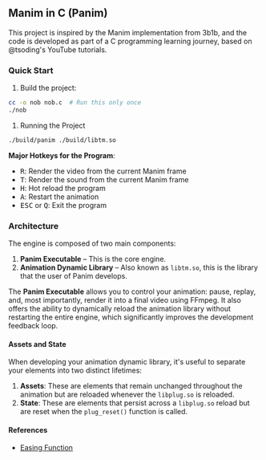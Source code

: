 ## Manim in C (Panim)

This project is inspired by the Manim implementation from 3b1b, and the code is developed as part of a C programming learning journey, based on @tsoding's YouTube tutorials.

### Quick Start
1. Build the project:
```bash
cc -o nob nob.c  # Run this only once
./nob
```

1. Running the Project
```bash
./build/panim ./build/libtm.so
```

**Major Hotkeys for the Program**:
- <kbd>R</kbd>: Render the video from the current Manim frame
- <kbd>T</kbd>: Render the sound from the current Manim frame
- <kbd>H</kbd>: Hot reload the program
- <kbd>A</kbd>: Restart the animation
- <kbd>ESC</kbd> or <kbd>Q</kbd>: Exit the program

### Architecture

The engine is composed of two main components:

1. **Panim Executable** – This is the core engine.
2. **Animation Dynamic Library** – Also known as `libtm.so`, this is the library that the user of Panim develops.

The **Panim Executable** allows you to control your animation: pause, replay, and, most importantly, render it into a final video using FFmpeg. It also offers the ability to dynamically reload the animation library without restarting the entire engine, which significantly improves the development feedback loop.

#### Assets and State

When developing your animation dynamic library, it's useful to separate your elements into two distinct lifetimes:

1. **Assets**: These are elements that remain unchanged throughout the animation but are reloaded whenever the `libplug.so` is reloaded.
2. **State**: These are elements that persist across a `libplug.so` reload but are reset when the `plug_reset()` function is called.


#### References
- [Easing Function](https://easings.net/)
